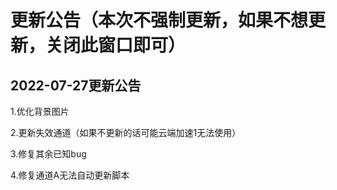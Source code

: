 # 更新公告（本次不强制更新，如果不想更新，关闭此窗口即可）
## 2022-07-27更新公告
1.优化背景图片

2.更新失效通道（如果不更新的话可能云端加速1无法使用）

3.修复其余已知bug

4.修复通道A无法自动更新脚本
